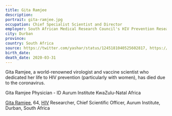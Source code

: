 ```yaml
---
title: Gita Ramjee
description: 
portrait: gita-ramjee.jpg
occupation: Chief Specialist Scientist and Director
employer: South African Medical Research Council's HIV Prevention Research Unit
city: Durban
province: 
country: South Africa
source: https://twitter.com/yashar/status/1245181040525602817, https://www.bbc.com/news/world-africa-52120265, https://www.msn.com/en-za/news/other/just-in-renowned-sa-scientist-gita-ramjee-dies-of-complications-due-to-covid-19/ar-BB11YPOm
birth_date: 
death_date: 2020-03-31
---
```


Gita Ramjee, a world-renowned virologist and vaccine scientist who dedicated her life to HIV prevention (particularly with women), has died due to the coronavirus.

Gita	Ramjee		Physician - ID	Aurum Institute	KwaZulu-Natal		Africa

<a href="https://www.the-scientist.com/news-opinion/hiv-researcher-gita-ramjee-dies-67365">Gita Ramjee</a>, 64, <a class="cl_ref_article_211316" href="https://emedicine.medscape.com/article/211316-overview">HIV</a> Researcher, Chief Scientific Officer, Aurum Institute, Durban, South Africa
